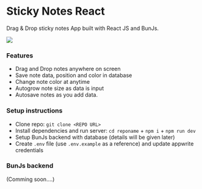 # Sticky Notes React

Drag & Drop sticky notes App built with React JS and BunJs.

<img src="https://sticky-fcc.vercel.app/demo.gif"/>

### Features

- Drag and Drop notes anywhere on screen
- Save note data, position and color in database
- Change note color at anytime
- Autogrow note size as data is input
- Autosave notes as you add data.

### Setup instructions

- Clone repo: `git clone <REPO URL>`
- Install dependencies and run server: `cd reponame` + `npm i` + `npm run dev`
- Setup BunJs backend with database (details will be given later)
- Create `.env` file (use `.env.example` as a reference) and update appwrite credentials

### BunJs backend

(Comming soon....)
